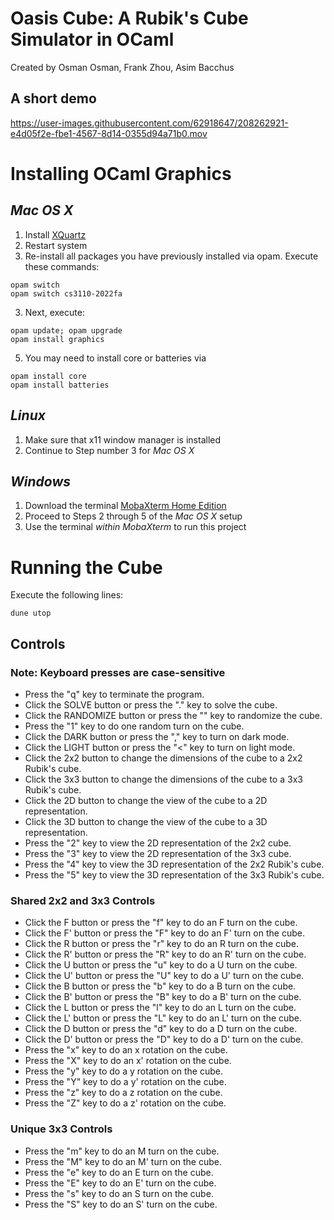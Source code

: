 # Oasis Cube: A Rubik's Cube Simulator in OCaml
Created by Osman Osman, Frank Zhou, Asim Bacchus

## A short demo


https://user-images.githubusercontent.com/62918647/208262921-e4d05f2e-fbe1-4567-8d14-0355d94a71b0.mov



# **Installing OCaml Graphics**
## *Mac OS X*
1. Install [XQuartz](https://www.xquartz.org/)
2. Restart system
3. Re-install all packages you have previously installed via opam. Execute these commands:
```
opam switch
opam switch cs3110-2022fa
```
3. Next, execute:
```
opam update; opam upgrade
opam install graphics
```
5. You may need to install core or batteries via 
```
opam install core
opam install batteries
```

## *Linux*
1. Make sure that x11 window manager is installed
2. Continue to Step number 3 for *Mac OS X*

## *Windows*
1. Download the terminal [MobaXterm Home Edition](https://mobaxterm.mobatek.net/download.html)
2. Proceed to Steps 2 through 5 of the *Mac OS X* setup
3. Use the terminal *within MobaXterm* to run this project

# **Running the Cube**
Execute the following lines:
```
dune utop
```
## **Controls**
### Note: Keyboard presses are case-sensitive 
- Press the "q" key to terminate the program. 
- Click the SOLVE button or press the "." key to solve the cube. 
- Click the RANDOMIZE button or press the "\" key to randomize the cube. 
- Press the "1" key to do one random turn on the cube. 
- Click the DARK button or press the "," key to turn on dark mode. 
- Click the LIGHT button or press the "<" key to turn on light mode. 
- Click the 2x2 button to change the dimensions of the cube to a 2x2 Rubik's cube. 
- Click the 3x3 button to change the dimensions of the cube to a 3x3 Rubik's cube. 
- Click the 2D button to change the view of the cube to a 2D representation. 
- Click the 3D button to change the view of the cube to a 3D representation. 
- Press the "2" key to view the 2D representation of the 2x2 cube. 
- Press the "3" key to view the 2D representation of the 3x3 cube. 
- Press the "4" key to view the 3D representation of the 2x2 Rubik's cube. 
- Press the "5" key to view the 3D representation of the 3x3 Rubik's cube. 

### Shared 2x2 and 3x3 Controls 
- Click the F button or press the "f" key to do an F turn on the cube. 
- Click the F' button or press the "F" key to do an F' turn on the cube.
- Click the R button or press the "r" key to do an R turn on the cube. 
- Click the R' button or press the "R" key to do an R' turn on the cube. 
- Click the U button or press the "u" key to do a U turn on the cube. 
- Click the U' button or press the "U" key to do a U' turn on the cube. 
- Click the B button or press the "b" key to do a B turn on the cube. 
- Click the B' button or press the "B" key to do a B' turn on the cube. 
- Click the L button or press the "l" key to do an L turn on the cube. 
- Click the L' button or press the "L" key to do an L' turn on the cube. 
- Click the D button or press the "d" key to do a D turn on the cube. 
- Click the D' button or press the "D" key to do a D' turn on the cube. 
- Press the "x" key to do an x rotation on the cube. 
- Press the "X" key to do an x' rotation on the cube. 
- Press the "y" key to do a y rotation on the cube. 
- Press the "Y" key to do a y' rotation on the cube. 
- Press the "z" key to do a z rotation on the cube. 
- Press the "Z" key to do a z' rotation on the cube. 

### Unique 3x3 Controls 
- Press the "m" key to do an M turn on the cube.
- Press the "M" key to do an M' turn on the cube. 
- Press the "e" key to do an E turn on the cube.
- Press the "E" key to do an E' turn on the cube.
- Press the "s" key to do an S turn on the cube. 
- Press the "S" key to do an S' turn on the cube. 
